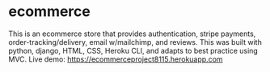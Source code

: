 # ecommerce
This is an ecommerce store that provides authentication, stripe payments, order-tracking/delivery, email w/mailchimp, and reviews.  This was built
with python, django, HTML, CSS, Heroku CLI, and adapts to best practice using MVC.  Live demo: https://ecommerceproject8115.herokuapp.com
